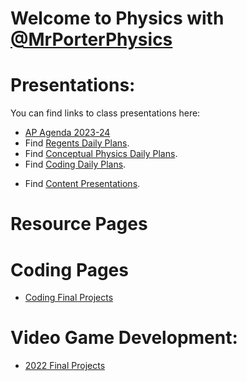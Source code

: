 # Welcome to Physics with [@MrPorterPhysics](https://twitter.com/MrPorterPhysics)

# Presentations:

You can find links to class presentations here:
  - [AP Agenda 2023-24](/Daily%20Plan/20232024/Daily%20Slides/APAgendas202324.html)
  - Find [Regents Daily Plans](/Daily%20Plan/20232024/Daily%20Slides/RPAgendas202324.html).
  - Find [Conceptual Physics Daily Plans](/Daily%20Plan/20232024/Daily%20Slides/CPAgendas202324.html).
  - Find [Coding Daily Plans](/Daily%20Plan/20232024/Daily%20Slides/CodingAgendas202324.html).
  <!-- - Find [Video Game Design Daily Plans](). -->
  - Find [Content Presentations](presindex).


# Resource Pages
  <!-- - [AP Resource Page](AP Resource Pages\apresources) -->

# Coding Pages
  - [Coding Final Projects](Coding\codingLanding)

# Video Game Development:
  - [2022 Final Projects](Coding\VGD2022)
